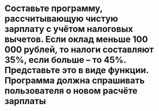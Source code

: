 # Составьте программу, рассчитывающую чистую зарплату с учётом налоговых вычетов. Если оклад меньше 100 000 рублей, то налоги составляют 35%, если больше – то 45%. Представьте это в виде функции. Программа должна спрашивать пользователя о новом расчёте зарплаты